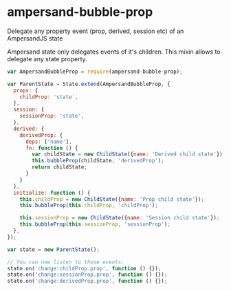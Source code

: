 # ampersand-bubble-prop
Delegate any property event (prop, derived, session etc) of an AmpersandJS state

Ampersand state only delegates events of it's children. This mixin allows to delegate any state property.

```javascript
var AmpersandBubbleProp = require(ampersand-bubble-prop);

var ParentState = State.extend(AmpersandBubbleProp, {
  props: {
    childProp: 'state',
  },
  session: {
    sessionProp: 'state',
  },
  derived: {
    derivedProp: {
      deps: ['name'],
      fn: function () {
        var childState = new ChildState({name: 'Derived child state'});
        this.bubbleProp(childState, 'derivedProp');
        return childState;
      }
    }
  },
  initialize: function () {
    this.childProp = new ChildState({name: 'Prop child state'});
    this.bubbleProp(this.childProp, 'childProp');

    this.sessionProp = new ChildState({name: 'Session child state'});
    this.bubbleProp(this.sessionProp, 'sessionProp');
  },
});

var state = new ParentState();

// You can now listen to those events:
state.on('change:childProp.prop', function () {});
state.on('change:sessionProp.prop', function () {});
state.on('change:derivedProp.prop', function () {});
```

